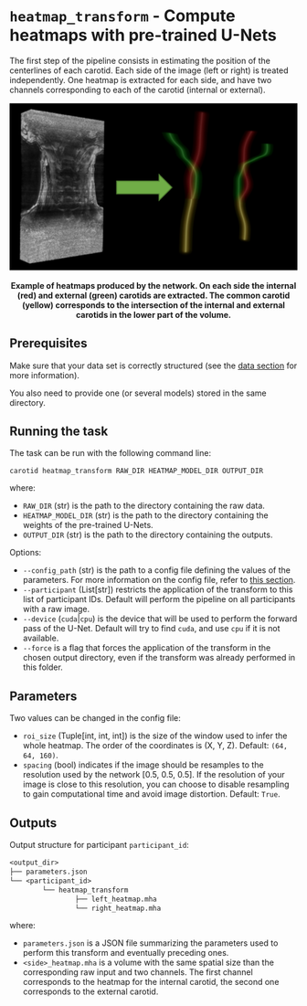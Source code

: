 # `heatmap_transform` - Compute heatmaps with pre-trained U-Nets

The first step of the pipeline consists in estimating the position of the centerlines of each carotid.
Each side of the image (left or right) is treated independently. One heatmap is extracted for each side,
and have two channels corresponding to each of the carotid (internal or external).

![Illustration of heatmap_transform](../images/heatmap_transform.png)
<p style="text-align: center;"><b>Example of heatmaps produced by the network. On each side the internal 
(red) and external (green) carotids are extracted. The common carotid (yellow) corresponds to the intersection
of the internal and external carotids in the lower part of the volume.</b></p>

## Prerequisites

Make sure that your data set is correctly structured (see the [data section](../Data.md) for more information).

You also need to provide one (or several models) stored in the same directory.

## Running the task

The task can be run with the following command line:
```
carotid heatmap_transform RAW_DIR HEATMAP_MODEL_DIR OUTPUT_DIR
```
where:

- `RAW_DIR` (str) is the path to the directory containing the raw data.
- `HEATMAP_MODEL_DIR` (str) is the path to the directory containing the weights of the pre-trained U-Nets.
- `OUTPUT_DIR` (str) is the path to the directory containing the outputs.

Options:

- `--config_path` (str) is the path to a config file defining the values of the parameters.
For more information on the config file, refer to [this section](../Configuration.md).
- `--participant` (List[str]) restricts the application of the transform to this list of participant IDs. 
Default will perform the pipeline on all participants with a raw image.
- `--device` (`cuda`|`cpu`) is the device that will be used to perform the forward pass of the U-Net.
Default will try to find `cuda`, and use `cpu` if it is not available.
- `--force` is a flag that forces the application of the transform in the chosen output directory,
even if the transform was already performed in this folder.

## Parameters

Two values can be changed in the config file:

- `roi_size` (Tuple[int, int, int]) is the size of the window used to infer the whole heatmap. The order of the coordinates is (X, Y, Z). 
Default: `(64, 64, 160)`. 
- `spacing` (bool) indicates if the image should be resamples to the resolution used by the network [0.5, 0.5, 0.5]. If the resolution of your image
is close to this resolution, you can choose to disable resampling to gain computational time and avoid image distortion. Default: `True`.


## Outputs

Output structure for participant `participant_id`:
```console
<output_dir>
├── parameters.json
└── <participant_id>
        └── heatmap_transform
                ├── left_heatmap.mha
                └── right_heatmap.mha
```

where:

- `parameters.json` is a JSON file summarizing the parameters used to perform this transform and eventually preceding ones.
- `<side>_heatmap.mha` is a volume with the same spatial size than the corresponding raw input and two channels.
The first channel corresponds to the heatmap for the internal carotid, the second one corresponds to the external carotid.